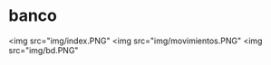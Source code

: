 # banco
<img src="img/index.PNG"</img>
<img src="img/movimientos.PNG"</img>
<img src="img/bd.PNG"</img>
